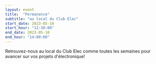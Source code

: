 ```yaml
---
layout: event
title:  "Permanence"
subtitle: "au local du Club Elec"
start_date: 2023-05-10
start_hour: "12:30:00"
end_date: 2023-05-10
end_hour: "14:00:00"
---
```


Retrouvez-nous au local du Club Elec comme toutes les semaines pour avancer sur vos projets d'électronique!
